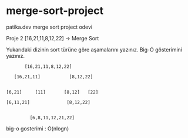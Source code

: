 # merge-sort-project
patika.dev merge sort project odevi



Proje 2
[16,21,11,8,12,22] -> Merge Sort

Yukarıdaki dizinin sort türüne göre aşamalarını yazınız.
Big-O gösterimini yazınız.

           [16,21,11,8,12,22]
      
       [16,21,11]           [8,12,22]  
       
       
    [6,21]     [11]       [8,12]   [22]
    
    [6,11,21]              [8,12,22]
          
     
             [6,8,11,12,21,22]
             
             
   big-o gosterimi :  O(nlogn)
       
